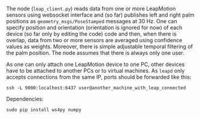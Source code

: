 The node (```leap_client.py```) reads data from one or more LeapMotion sensors using websocket interface and (so far) publishes left and right palm positions as ```geometry_msgs/PoseStamped``` messages at 30 Hz. One can specify position and orientation (orientation is ignored for now) of each device (so far only by editing the code) code and then, when there is overlap, data from two or more sensors are averaged using confidence values as weights. Moreover, there is simple adjustable temporal filtering of the palm position. The node assumes that there is always only one user.

As one can only attach one LeapMotion device to one PC, other devices have to be attached to another PCs or to virtual machines. As ```leapd``` only accepts connections from the same IP, ports should be forwarded like this:

```ssh -L 9000:localhost:6437 user@another_machine_with_leap_connected```

Dependencies:

```
sudo pip install ws4py numpy
```
